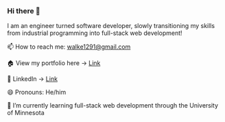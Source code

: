 ### Hi there 👋

I am an engineer turned software developer, slowly transitioning my skills from industrial programming into full-stack web development!

📫 How to reach me: walke1291@gmail.com

🏠 View my portfolio here -> [Link](https://calebkw91.github.io/ResponsivePortfolio/)

🏢 LinkedIn -> [Link](https://www.linkedin.com/in/caleb-walker-189a4988/)

😄 Pronouns: He/him

🌱 I’m currently learning full-stack web development through the University of Minnesota
 
<!--
**calebkw91/calebkw91** is a ✨ _special_ ✨ repository because its `README.md` (this file) appears on your GitHub profile.

Here are some ideas to get you started:

- 🔭 I’m currently working on ...
- 🌱 I’m currently learning ...
- 👯 I’m looking to collaborate on ...
- 🤔 I’m looking for help with ...
- 💬 Ask me about ...
- 📫 How to reach me: ...
- 😄 Pronouns: ...
- ⚡ Fun fact: ...
-->
